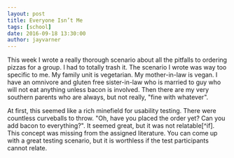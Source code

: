 ```yaml
---
layout: post
title: Everyone Isn’t Me
tags: [school]
date: 2016-09-18 13:30:00
author: jayvarner
---
```

This week I wrote a really thorough scenario about all the pitfalls to ordering pizzas for a group. I had to totally trash it. The scenario I wrote was way too specific to me. My family unit is vegetarian. My mother-in-law is vegan. I have an omnivore and gluten free sister-in-law who is married to guy who will not eat anything unless bacon is involved. Then there are my very southern parents who are always, but not really, "fine with whatever".

At first, this seemed like a rich minefield for usability testing. There were countless curveballs to throw. "Oh, have you placed the order yet? Can you add bacon to everything?". It seemed great, but it was not relatable[^if]. This concept was missing from the assigned literature. You can come up with a great testing scenario, but it is worthless if the test participants cannot relate.
